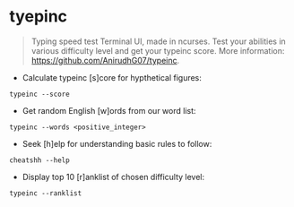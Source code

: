 # tyepinc

> Typing speed test Terminal UI, made in ncurses.
> Test your abilities in various difficulty level and get your typeinc score.
> More information: <https://github.com/AnirudhG07/typeinc>.

- Calculate typeinc [s]core for hypthetical figures:

`typeinc --score`

- Get random English [w]ords from our word list:

`typeinc --words <positive_integer>`

- Seek [h]elp for understanding basic rules to follow:

`cheatshh --help`

- Display top 10 [r]anklist of chosen difficulty level:

`typeinc --ranklist`
